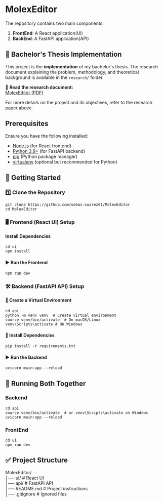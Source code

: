 # MolexEditor


The repository contains two main components:
1. **FrontEnd**: A React application(UI)
2. **BackEnd**: A FastAPI application(API)



## 📖 Bachelor's Thesis Implementation  

This project is the **implementation** of my bachelor's thesis. The research document explaining the problem, methodology, and theoretical background is available in the `research/` folder.

📄 **Read the research document:**  
[MolexEditor (PDF)](research/my_thesis_research.pdf)  

For more details on the project and its objectives, refer to the research paper above.



## Prerequisites
Ensure you have the following installed:  
- [Node.js](https://nodejs.org/) (for React frontend)  
- [Python 3.9+](https://www.python.org/) (for FastAPI backend)  
- [pip](https://pip.pypa.io/en/stable/) (Python package manager)  
- [virtualenv](https://virtualenv.pypa.io/en/stable/) (optional but recommended for Python)

## 🚀 Getting Started  

### 1️⃣ Clone the Repository  

```
git clone https://github.com/sebas-suarez01/MolexEditor
cd MolexEditor
```

### 🖥️ Frontend (React UI) Setup
#### Install Dependencies
```
cd ui
npm install
```

#### ▶️ Run the Frontend
```
npm run dev
```

### 🛠️ Backend (FastAPI API) Setup
#### 📌 Create a Virtual Environment
```
cd api
python -m venv venv  # Create virtual environment
source venv/bin/activate  # On macOS/Linux
venv\Scripts\activate # On Windows
```
#### 📌 Install Dependencies
```
pip install -r requirements.txt
```

#### ▶️ Run the Backend
```
uvicorn main:app --reload
```

## 🎯 Running Both Together
### Backend
```
cd api
source venv/bin/activate  # or venv\Scripts\activate on Windows
uvicorn main:app --reload
```
### FrontEnd
```
cd ui
npm run dev
```

## ✅ Project Structure
MolexEditor/\
│── ui/      # React UI\
│── api/       # FastAPI API\
│── README.md      # Project instructions\
│── .gitignore     # Ignored files
